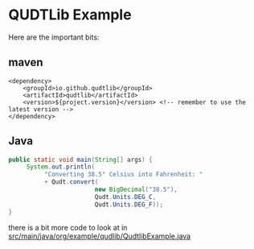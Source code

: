 # QUDTLib Example

Here are the important bits:

## maven

```
<dependency>
	<groupId>io.github.qudtlib</groupId>
	<artifactId>qudtlib</artifactId>
	<version>${project.version}</version> <!-- remember to use the latest version -->
</dependency>
```

## Java

```java
public static void main(String[] args) {
     System.out.println(
          "Converting 38.5° Celsius into Fahrenheit: "
          + Qudt.convert(
                        new BigDecimal("38.5"),
                        Qudt.Units.DEG_C,
                        Qudt.Units.DEG_F));
}
```

there is a bit more code to look at in [src/main/java/org/example/qudlib/QudtlibExample.java](src/main/java/org/example/qudlib/QudtlibExample.java)
